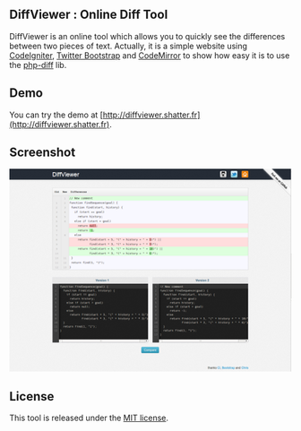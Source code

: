 ## DiffViewer : Online Diff Tool

DiffViewer is an online tool which allows you to quickly see the differences between two pieces of text. Actually, it is a simple website using [CodeIgniter](http://ellislab.com/codeigniter), [Twitter Bootstrap](http://twitter.github.io/bootstrap/) and [CodeMirror](http://codemirror.net/) to show how easy it is to use the [php-diff](https://github.com/chrisboulton/php-diff) lib.

## Demo

You can try the demo at [http://diffviewer.shatter.fr](http://diffviewer.shatter.fr).

## Screenshot

![diffviewer screenshot](assets/img/screenshot.png)

## License

This tool is released under the [MIT license](http://en.wikipedia.org/wiki/MIT_License).